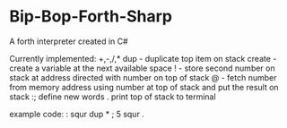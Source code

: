 Bip-Bop-Forth-Sharp
===================

A forth interpreter created in C#


Currently implemented:
+,-,/,*
dup - duplicate top item on stack
create - create a variable at the next available space
! - store second number on stack at address directed with number on top of stack
@ - fetch number from memory address using number at top of stack and put the result on stack
:; define new words
. print top of stack to terminal

example code:
  : squr dup * ;
  5 squr .
